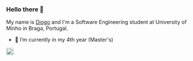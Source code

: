 ### Hello there 👋

My name is [Diogo](https://github.com/ribeiropdiogo) and I'm a Software Engineering student at University of Minho in Braga, Portugal.

- 🔭 I’m currently in my 4th year (Master's)

<a href="https://www.linkedin.com/in/ribeiropdiogo/">
    <img src="https://www.flaticon.com/svg/vstatic/svg/174/174857.svg?token=exp=1607610079~hmac=352657dede31189da87d1a9de890be1c" align="left" alt="LinkedIn" width="20px"/>
</a>

<!--
**ribeiropdiogo/ribeiropdiogo** is a ✨ _special_ ✨ repository because its `README.md` (this file) appears on your GitHub profile.

Here are some ideas to get you started:

- 🔭 I’m currently working on ...
- 🌱 I’m currently learning ...
- 👯 I’m looking to collaborate on ...
- 🤔 I’m looking for help with ...
- 💬 Ask me about ...
- 📫 How to reach me: ...
- 😄 Pronouns: ...
- ⚡ Fun fact: ...
-->
